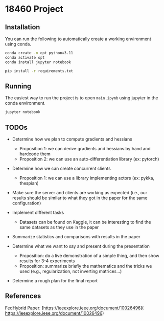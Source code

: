 # 18460 Project

## Installation

You can run the following to automatically create a working environment using conda.

```bash
conda create -n opt python=3.11
conda activate opt
conda install jupyter notebook

pip install -r requirements.txt
```

## Running

The easiest way to run the project is to open `main.ipynb` using jupyter in the conda environment.

```bash
jupyter notebook
```

## TODOs

- Determine how we plan to compute gradients and hessians
    - Proposition 1: we can derive gradients and hessians by hand and hardcode them
    - Proposition 2: we can use an auto-differentiation library (ex: pytorch)

- Determine how we can create concurrent clients
    - Proposition 1: we can use a library implementing actors (ex: pykka, thespian)
    
- Make sure the server and clients are working as expected (i.e., our results should be similar to what they got in the paper for the same configuration)

- Implement different tasks
    - Datasets can be found on Kaggle, it can be interesting to find the same datasets as they use in the paper

- Summarize statistics and comparisons with results in the paper

- Determine what we want to say and present during the presentation
    - Proposition: do a live demonstration of a simple thing, and then show results for 3-4 experiments
    - Proposition: summarize briefly the mathematics and the tricks we used (e.g., regularization, not inverting matrices...)

- Determine a rough plan for the final report

## References

FedHybrid Paper:
[https://ieeexplore.ieee.org/document/10026496](
https://ieeexplore.ieee.org/document/10026496)
